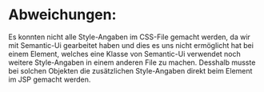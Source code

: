 # Abweichungen:
Es konnten nicht alle Style-Angaben im CSS-File gemacht werden, da wir mit Semantic-Ui gearbeitet haben und dies es uns nicht ermöglicht hat bei einem Element, welches eine Klasse von Semantic-Ui verwendet noch weitere Style-Angaben in einem anderen File zu machen. Desshalb musste bei solchen Objekten die zusätzlichen Style-Angaben direkt beim Element im JSP gemacht werden.
